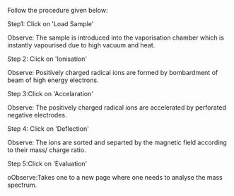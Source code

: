 Follow the procedure given below:

Step1: Click on 'Load Sample'

Observe: The sample is introduced into the vaporisation chamber which is instantly vapourised due to high vacuum and heat.

Step 2: Click on 'Ionisation'

Observe: Positively charged radical ions are formed by bombardment of beam of high energy electrons.

Step 3:Click on 'Accelaration'

Observe: The positively charged radical ions are accelerated by perforated negative electrodes.

Step 4: Click on 'Deflection'

Observe: The ions are sorted and separted by the magnetic field according to their mass/ charge ratio.

Step 5:Click on 'Evaluation'

oObserve:Takes one to a new page where one needs to analyse the mass spectrum.
